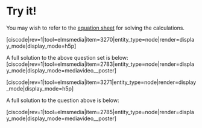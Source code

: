 # Try it!

You may wish to refer to the [equation sheet](https://media.ed.science.psu.edu/sites/media/ed/files/documents/110-data.pdf) for solving the calculations.

[ciscode|rev=1|tool=elmsmedia|item=3270|entity_type=node|render=display_mode|display_mode=h5p]

A full solution to the above question set is below:
[ciscode|rev=1|tool=elmsmedia|item=2783|entity_type=node|render=display_mode|display_mode=mediavideo__poster]




[ciscode|rev=1|tool=elmsmedia|item=3271|entity_type=node|render=display_mode|display_mode=h5p]

A full solution to the question above is below:

[ciscode|rev=1|tool=elmsmedia|item=2785|entity_type=node|render=display_mode|display_mode=mediavideo__poster]

<houck-math> </houck-math>